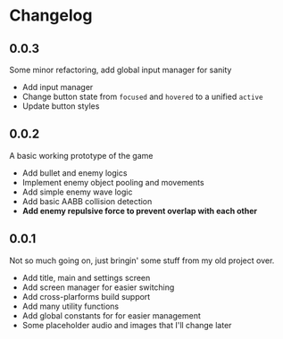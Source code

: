 # Changelog

## 0.0.3

Some minor refactoring, add global input manager for sanity

- Add input manager
- Change button state from `focused` and `hovered` to a unified `active`
- Update button styles

## 0.0.2

A basic working prototype of the game

- Add bullet and enemy logics
- Implement enemy object pooling and movements
- Add simple enemy wave logic
- Add basic AABB collision detection
- **Add enemy repulsive force to prevent overlap with each other**

## 0.0.1

Not so much going on, just bringin' some stuff from my old project over.

- Add title, main and settings screen
- Add screen manager for easier switching
- Add cross-plarforms build support
- Add many utility functions
- Add global constants for for easier management
- Some placeholder audio and images that I'll change later
